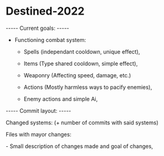 # Destined-2022

----- Current goals: -----

* Functioning combat system:
  * Spells (independant cooldown, unique effect),
  * Items (Type shared cooldown, simple effect),
  * Weaponry (Affecting speed, damage, etc.)
  * Actions (Mostly harmless ways to pacify enemies),

  * Enemy actions and simple Ai,



----- Commit layout: -----

Changed systems:    (+ number of commits with said systems)

Files with mayor changes:

 \- Small description of changes made and goal of changes,
 
